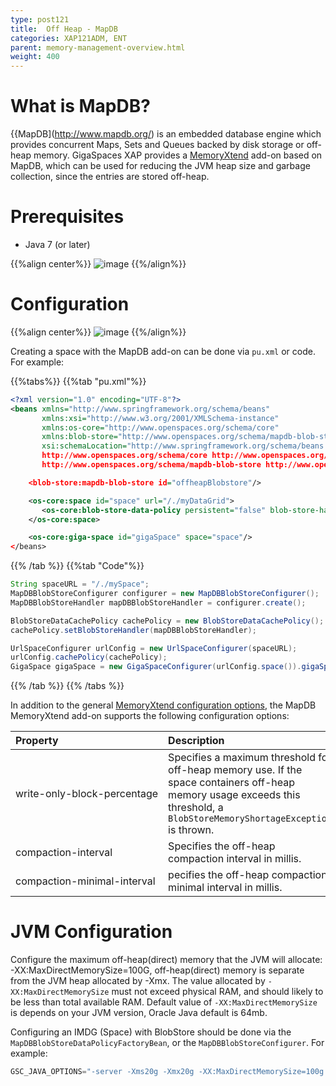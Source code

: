 ```yaml
---
type: post121
title:  Off Heap - MapDB
categories: XAP121ADM, ENT
parent: memory-management-overview.html
weight: 400
---
```



# What is MapDB?

{{MapDB](http://www.mapdb.org/) is an embedded database engine which provides concurrent Maps, Sets and Queues backed by disk storage or off-heap memory. GigaSpaces XAP provides a [MemoryXtend](./memoryxtend.html) add-on based on MapDB, which can be used for reducing the JVM heap size and garbage collection, since the entries are stored off-heap.

 
 

# Prerequisites

- Java 7 (or later)


{{%align center%}}
![image](/attachment_files/blobstore/ohr3.png)
{{%/align%}}






# Configuration

{{%align center%}}
![image](/attachment_files/blobstore/ohr1.png)
{{%/align%}}


Creating a space with the MapDB add-on can be done via `pu.xml` or code. For example:

{{%tabs%}}
{{%tab "pu.xml"%}}

```xml
<?xml version="1.0" encoding="UTF-8"?>
<beans xmlns="http://www.springframework.org/schema/beans"
       xmlns:xsi="http://www.w3.org/2001/XMLSchema-instance"
       xmlns:os-core="http://www.openspaces.org/schema/core"
       xmlns:blob-store="http://www.openspaces.org/schema/mapdb-blob-store"
       xsi:schemaLocation="http://www.springframework.org/schema/beans http://www.springframework.org/schema/beans/spring-beans-{{%version "spring"%}}.xsd
       http://www.openspaces.org/schema/core http://www.openspaces.org/schema/{{% currentversion %}}/core/openspaces-core.xsd
       http://www.openspaces.org/schema/mapdb-blob-store http://www.openspaces.org/schema/{{% currentversion %}}/mapdb-blob-store/openspaces-mapdb-blobstore.xsd">

    <blob-store:mapdb-blob-store id="offheapBlobstore"/>

    <os-core:space id="space" url="/./myDataGrid">
       <os-core:blob-store-data-policy persistent="false" blob-store-handler="offheapBlobstore"/>
    </os-core:space>

    <os-core:giga-space id="gigaSpace" space="space"/>
</beans>
```
{{% /tab %}}
{{%tab "Code"%}}

```java
String spaceURL = "/./mySpace";
MapDBBlobStoreConfigurer configurer = new MapDBBlobStoreConfigurer();
MapDBBlobStoreHandler mapDBBlobStoreHandler = configurer.create();

BlobStoreDataCachePolicy cachePolicy = new BlobStoreDataCachePolicy();
cachePolicy.setBlobStoreHandler(mapDBBlobStoreHandler);

UrlSpaceConfigurer urlConfig = new UrlSpaceConfigurer(spaceURL);
urlConfig.cachePolicy(cachePolicy);
GigaSpace gigaSpace = new GigaSpaceConfigurer(urlConfig.space()).gigaSpace();
```

{{% /tab %}}
{{% /tabs %}}

In addition to the general [MemoryXtend configuration options](./memoryxtend.html#configuration), the MapDB MemoryXtend add-on supports the following configuration options:

| Property               | Description                                               | Default | Use |
|:-----------------------|:----------------------------------------------------------|:--------|:--------|
| <nobr>write-only-block-percentage</nobr> | Specifies a maximum threshold for off-heap memory use. If the space containers off-heap memory usage exceeds this threshold, a `BlobStoreMemoryShortageException` is thrown. | 80 | optional |
| <nobr>compaction-interval</nobr> | Specifies the off-heap compaction interval in millis. | 30000 | optional |
| <nobr>compaction-minimal-interval</nobr> | pecifies the off-heap compaction minimal interval in millis. | 10000 | optional |

# JVM Configuration

Configure the maximum off-heap(direct) memory that the JVM will allocate: -XX:MaxDirectMemorySize=100G, off-heap(direct) memory is separate from the JVM heap allocated by -Xmx. 
The value allocated by `-XX:MaxDirectMemorySize` must not exceed physical RAM, and should likely to be less than total available RAM.
Default value of `-XX:MaxDirectMemorySize` is depends on your JVM version, Oracle Java default is 64mb.

Configuring an IMDG (Space) with BlobStore should be done via the `MapDBBlobStoreDataPolicyFactoryBean`, or the `MapDBBlobStoreConfigurer`. For example:

```java
GSC_JAVA_OPTIONS="-server -Xms20g -Xmx20g -XX:MaxDirectMemorySize=100g -Xmn6g -XX:+UseG1GC"; export GSC_JAVA_OPTIONS
```
